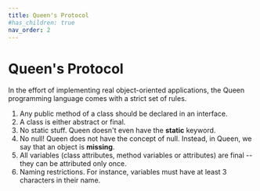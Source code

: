 ```yaml
---
title: Queen's Protocol
#has_children: true
nav_order: 2
---
```


# Queen's Protocol

In the effort of implementing real object-oriented applications, the Queen programming language comes with a strict set of rules.

1. Any public method of a class should be declared in an interface.
2. A class is either abstract or final.
3. No static stuff. Queen doesn't even have the **static** keyword.
4. No null! Queen does not have the concept of null. Instead, in Queen, we say that an object is **missing**. 
5. All variables (class attributes, method variables or attributes) are final -- they can be attributed only once.
6. Naming restrictions. For instance, variables must have at least 3 characters in their name.
